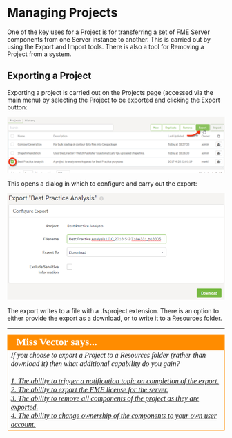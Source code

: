 # Managing Projects

One of the key uses for a Project is for transferring a set of FME Server components from one Server instance to another. This is carried out by using the Export and Import tools. There is also a tool for Removing a Project from a system.

## Exporting a Project ##

Exporting a project is carried out on the Projects page (accessed via the main menu) by selecting the Project to be exported and clicking the Export button:

![](./Images/Img5.008.ExportProjectButton.png)

This opens a dialog in which to configure and carry out the export:

![](./Images/Img5.009.ExportProjectDialogs.png)

The export writes to a file with a .fsproject extension. There is an option to either provide the export as a download, or to write it to a Resources folder.

---

<!--Person X Says Section-->

<table style="border-spacing: 0px">
<tr>
<td style="vertical-align:middle;background-color:darkorange;border: 2px solid darkorange">
<i class="fa fa-quote-left fa-lg fa-pull-left fa-fw" style="color:white;padding-right: 12px;vertical-align:text-top"></i>
<span style="color:white;font-size:x-large;font-weight: bold;font-family:serif">Miss Vector says...</span>
</td>
</tr>

<tr>
<td style="border: 1px solid darkorange">
<span style="font-family:serif; font-style:italic; font-size:larger">
If you choose to export a Project to a Resources folder (rather than download it) then what additional capability do you gain?
<br><br><a href="http://52.73.3.37/fmedatastreaming/Manual/QAResponse2017.fmw?chapter=25&question=2&answer=1&DestDataset_TEXTLINE=C%3A%5CFMEOutput%5CQAResponse.html">1. The ability to trigger a notification topic on completion of the export.</a>
<br><a href="http://52.73.3.37/fmedatastreaming/Manual/QAResponse2017.fmw?chapter=25&question=2&answer=2&DestDataset_TEXTLINE=C%3A%5CFMEOutput%5CQAResponse.html">2. The ability to export the FME license for the server.</a>
<br><a href="http://52.73.3.37/fmedatastreaming/Manual/QAResponse2017.fmw?chapter=25&question=2&answer=3&DestDataset_TEXTLINE=C%3A%5CFMEOutput%5CQAResponse.html">3. The ability to remove all components of the project as they are exported.</a>
<br><a href="http://52.73.3.37/fmedatastreaming/Manual/QAResponse2017.fmw?chapter=25&question=2&answer=4&DestDataset_TEXTLINE=C%3A%5CFMEOutput%5CQAResponse.html">4. The ability to change ownership of the components to your own user account.</a>
</span>
</td>
</tr>
</table>
